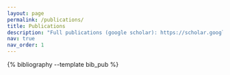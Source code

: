 ```yaml
---
layout: page
permalink: /publications/
title: Publications
description: "Full publications (google scholar): https://scholar.google.com/citations?user=Fi6WlW0AAAAJ&hl=en"
nav: true
nav_order: 1
---
```


<!-- _pages/publications.md -->
<div class="publications">

{% bibliography --template bib_pub %}

</div>

